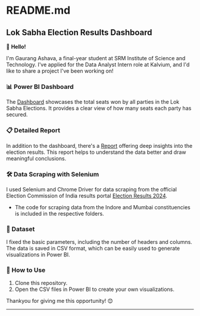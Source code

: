 # README.md

## Lok Sabha Election Results Dashboard

👋 **Hello!**

I'm Gaurang Ashava, a final-year student at SRM Institute of Science and Technology. I've applied for the Data Analyst Intern role at Kalvium, and I'd like to share a project I've been working on!

### 📊 Power BI Dashboard

The <a href="Dashboard.pbit">Dashboard</a> showcases the total seats won by all parties in the Lok Sabha Elections. It provides a clear view of how many seats each party has secured.

### 📋 Detailed Report

In addition to the dashboard, there's a <a href="2024 Lok Sabha Election Results Report.pdf">Report</a> offering deep insights into the election results. This report helps to understand the data better and draw meaningful conclusions.

### 🛠️ Data Scraping with Selenium

I used Selenium and Chrome Driver for data scraping from the official Election Commission of India results portal [Election Results 2024](https://results.eci.gov.in/PcResultGenJune2024/index.htm).

- The code for scraping data from the Indore and Mumbai constituencies is included in the respective folders.

### 📁 Dataset

I fixed the basic parameters, including the number of headers and columns. The data is saved in CSV format, which can be easily used to generate visualizations in Power BI.


### 🚀 How to Use

1. Clone this repository.
2. Open the CSV files in Power BI to create your own visualizations.

Thankyou for giving me this opportunity! 😊

---
